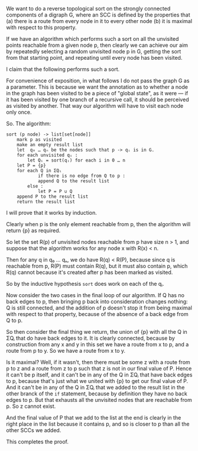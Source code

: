 We want to do a reverse topological sort on the strongly connected components of a digraph G, where an SCC is defined by the properties that (a) there is a route from every node in it to every other node (b) it is maximal with respect to this property.

If we have an algorithm which performs such a sort on all the unvisited points reachable from a given node p, then clearly we can achieve our aim by repeatedly selecting a random unvisited node p in G, getting the sort from that starting point, and repeating until every node has been visited.

I claim that the following performs such a sort.

For convenience of exposition, in what follows I do not pass the graph G as a parameter. This is because we want the annotation as to whether a node in the graph has been visited to be a piece of "global state", as it were — if it has been visited by one branch of a recursive call, it should be perceived as visited by another. That way our algorithm will have to visit each node only once.

So. The algorithm:

```
sort (p node) -> list[set[node]]
	mark p as visited
	make an empty result list
	let  q₀ … qₙ be the nodes such that p -> qᵢ is in G.
	for each unvisited qᵢ :
		let Qᵢ = sort(qᵢ) for each i in 0 … n
	let P = {p}
	for each Q in ΣQᵢ
        	if there is no edge from Q to p :
			append Q to the result list
		else :
			let P = P ∪ Q
	append P to the result list
	return the result list
```

I will prove that it works by induction.

Clearly when p is the only element reachable from p, then the algorithm will return {p} as required.

So let the set R(p) of unvisited nodes reachable from p have size n > 1, and suppose that the algorithm works for any node x with R(x) < n.

Then for any q in q₀ … qₙ, we do have R(q) < R(P), because since q is reachable from p, R(P) must contain R(q), but it must also contain p, which R(q) cannot because it's created after p has been marked as visited.

So by the inductive hypothesis `sort` does work on each of the qᵢ.

Now consider the two cases in the final loop of our algorithm. If Q has no back edges to p, then bringing p back into consideration changes nothing: Q is still connected, and the addition of p doesn't stop it from being maximal with respect to that property, because of the absence of a back edge from Q to p.

So then consider the final thing we return, the union of {p} with all the Q in ΣQᵢ that do have back edges to it. It is clearly connected, because by construction from any x and y in this set we have a route from x to p, and a route from p to y. So we have a route from x to y.

Is it maximal? Well, if it wasn't, then there must be some z with a route from p to z and a route from z to p such that z is not in our final value of P. Hence it can't be p itself, and it can't be in any of the Q in ΣQᵢ that have back edges to p, because that's just what we united with {p} to get our final value of P. And it can't be in any of the Q in ΣQᵢ that we added to the result list in the other branck of the `if` statement, because by definition they have no back edges to p. But that exhausts all the unvisited nodes that are reachable from p. So z cannot exist.

And the final value of P that we add to the list at the end is clearly in the right place in the list because it contains p, and so is closer to p than all the other SCCs we added.

This completes the proof.
